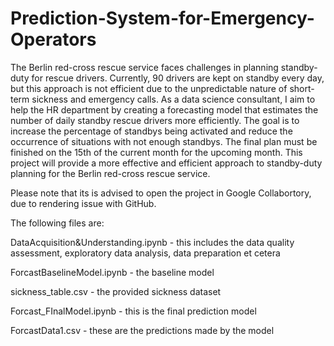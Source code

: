 # Prediction-System-for-Emergency-Operators

The Berlin red-cross rescue service faces challenges in planning standby-duty for rescue drivers. Currently, 90 drivers are kept on standby every day, but this approach is not efficient due to the unpredictable nature of short-term sickness and emergency calls. As a data science consultant, I aim to help the HR department by creating a forecasting model that estimates the number of daily standby rescue drivers more efficiently. The goal is to increase the percentage of standbys being activated and reduce the occurrence of situations with not enough standbys. The final plan must be finished on the 15th of the current month for the upcoming month. This project will provide a more effective and efficient approach to standby-duty planning for the Berlin red-cross rescue service.

Please note that its is advised to open the project in Google Collabortory, due to rendering issue with GitHub. 

The following files are:

DataAcquisition&Understanding.ipynb - this includes the data quality assessment, exploratory data analysis, data preparation et cetera

ForcastBaselineModel.ipynb - the baseline model

sickness_table.csv - the provided sickness dataset

Forcast_FInalModel.ipynb - this is the final prediction model

ForcastData1.csv - these are the predictions made by the model




